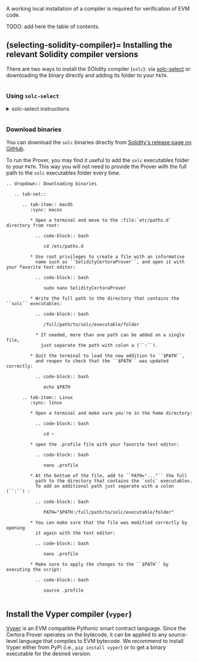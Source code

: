 A working local installation of a compiler is required for verification of EVM code.

TODO: add here the table of contents.

(selecting-solidity-compiler)=
Installing the relevant Solidity compiler versions
---------------------------------------------------------------------------

There are two ways to install the SOlidity compiler (`solc`): via [solc-select](https://github.com/crytic/solc-select) or downloading the binary directly and adding its folder to your `PATH`.

```{index} single: solc; solc-select
```

### Using `solc-select`

<details>

  <summary>solc-select instructions</summary>

  * Open a terminal and install `solc-select` via `pip`:

    ```bash
    pip install solc-select
    ```

  * Download the required compiler version. For example,
    if you want to install version 0.8.0, run:

    ```bash
    solc-select install 0.8.0
    ```

  * Set `solc` to point to the required compiler version. For example:

    ```bash
    solc-select use 0.8.0
    ```
</details>


```{index} single: solc; solc executables
```

### Download binaries

You can download the `solc` binaries directly from
[Solidity's release page on GitHub](https://github.com/ethereum/solidity/releases).

To run the Prover, you may find it useful to add the
`solc` executables folder to your `PATH`. This way
you will not need to provide the Prover with the
full path to the `solc` executables folder every time.

```{eval-rst}
.. dropdown:: Downloading binaries

   .. tab-set::
   
      .. tab-item:: macOS
         :sync: macos
   
         * Open a terminal and move to the :file:`etc/paths.d` directory from root:
   
           .. code-block:: bash
    
              cd /etc/paths.d
   
         * Use root privileges to create a file with an informative
           name such as ``SolidityCertoraProver``, and open it with your favorite text editor:
   
           .. code-block:: bash
    
              sudo nano SolidityCertoraProver
   
         * Write the full path to the directory that contains the ``solc`` executables:
   
           .. code-block:: bash
    
              /full/path/to/solc/executable/folder
   
           * If needed, more than one path can be added on a single file,
             just separate the path with colon a (``:``).
   
         * Quit the terminal to load the new addition to ``$PATH``,
           and reopen to check that the ``$PATH`` was updated correctly:
   
           .. code-block:: bash
    
              echo $PATH
   
      .. tab-item:: Linux
         :sync: linux
         
         * Open a terminal and make sure you're in the home directory:
       
           .. code-block:: bash
    
              cd ~
       
         * open the .profile file with your favorite text editor:
       
           .. code-block:: bash
    
              nano .profile
       
         * At the bottom of the file, add to ``PATH="..."`` the full
           path to the directory that contains the `solc` executables.
           To add an additional path just separate with a colon (``:``) :
       
           .. code-block:: bash
    
              PATH="$PATH:/full/path/to/solc/executable/folder"
       
         * You can make sure that the file was modified correctly by opening
           it again with the text editor:
       
           .. code-block:: bash
    
              nano .profile
       
         * Make sure to apply the changes to the ``$PATH`` by executing the script:
       
           .. code-block:: bash
    
              source .profile
```

```{index} single: install; vyper
```

Install the Vyper compiler (`vyper`)
--------------------------------------------------------------------------------
[Vyper](https://github.com/vyperlang/vyper) is an EVM compatible Pythonic smart contract language.
Since the Certora Prover operates on the bytecode, it can be applied to any source-level language
that compiles to EVM bytecode.
We recommend to install Vyper either from PyPi (i.e., `pip install vyper`) or to get a 
binary executable for the desired version.